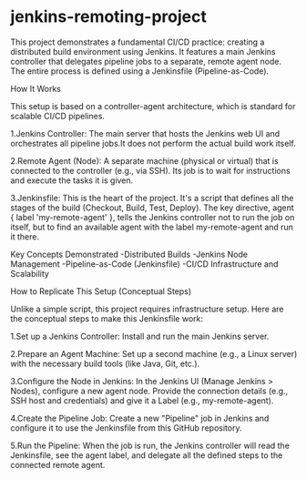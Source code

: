 # jenkins-remoting-project
This project demonstrates a fundamental CI/CD practice: creating a distributed build environment using Jenkins. It features a main Jenkins controller that delegates pipeline jobs to a separate, remote agent node. The entire process is defined using a Jenkinsfile (Pipeline-as-Code).

How It Works

This setup is based on a controller-agent architecture, which is standard for scalable CI/CD pipelines.

1.Jenkins Controller: The main server that hosts the Jenkins web UI and orchestrates all pipeline jobs.It does not perform the actual build work itself.

2.Remote Agent (Node): A separate machine (physical or virtual) that is connected to the controller (e.g., via SSH). Its job is to wait for instructions and execute the tasks it is given.

3.Jenkinsfile: This is the heart of the project. It's a script that defines all the stages of the build (Checkout, Build, Test, Deploy). The key directive, agent { label 'my-remote-agent' }, tells the Jenkins controller not to run the job on itself, but to find an available agent with the label my-remote-agent and run it there.

Key Concepts Demonstrated
-Distributed Builds
-Jenkins Node Management
-Pipeline-as-Code (Jenkinsfile)
-CI/CD Infrastructure and Scalability

How to Replicate This Setup (Conceptual Steps)

Unlike a simple script, this project requires infrastructure setup. Here are the conceptual steps to make this Jenkinsfile work:

1.Set up a Jenkins Controller: Install and run the main Jenkins server.

2.Prepare an Agent Machine: Set up a second machine (e.g., a Linux server) with the necessary build tools (like Java, Git, etc.).

3.Configure the Node in Jenkins: In the Jenkins UI (Manage Jenkins > Nodes), configure a new agent node. Provide the connection details (e.g., SSH host and credentials) and give it a Label (e.g., my-remote-agent).

4.Create the Pipeline Job: Create a new "Pipeline" job in Jenkins and configure it to use the Jenkinsfile from this GitHub repository.

5.Run the Pipeline: When the job is run, the Jenkins controller will read the Jenkinsfile, see the agent label, and delegate all the defined steps to the connected remote agent.
